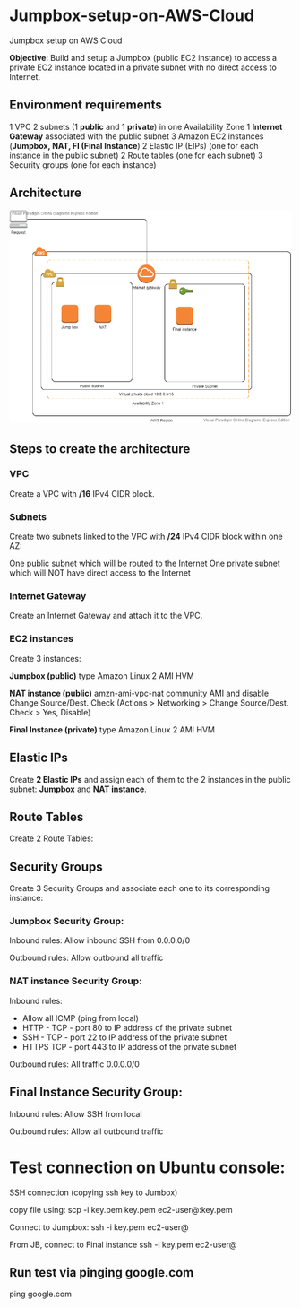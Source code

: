 # Jumpbox-setup-on-AWS-Cloud
Jumpbox setup on AWS Cloud

**Objective**: Build and setup a Jumpbox (public EC2 instance) to access a private EC2 instance located in a private subnet with no direct access to Internet.

## Environment requirements
1 VPC
2 subnets (1 **public** and 1 **private**) in one Availability Zone
1 **Internet Gateway** associated with the public subnet
3 Amazon EC2 instances (**Jumpbox, NAT, FI (Final Instance**)
2 Elastic IP (EIPs) (one for each instance in the public subnet)
2 Route tables (one for each subnet)
3 Security groups (one for each instance)

## Architecture

 ![Légende](Image1.png)

## Steps to create the architecture

### VPC
Create a VPC with **/16** IPv4 CIDR block.

### Subnets
Create two subnets linked to the VPC with **/24** IPv4 CIDR block within one AZ:

One public subnet which will be routed to the Internet
One private subnet which will NOT have direct access to the Internet

### Internet Gateway
Create an Internet Gateway and attach it to the VPC.

### EC2 instances

Create 3 instances:

**Jumpbox (public)** type Amazon Linux 2 AMI HVM

**NAT instance (public)** amzn-ami-vpc-nat community AMI and disable Change Source/Dest. Check (Actions > Networking > Change Source/Dest. Check > Yes, Disable)

**Final Instance (private)** type Amazon Linux 2 AMI HVM

## Elastic IPs

Create **2 Elastic IPs** and assign each of them to the 2 instances in the public subnet: **Jumpbox** and **NAT instance**.

## Route Tables

Create 2 Route Tables:

## Security Groups
Create 3 Security Groups and associate each one to its corresponding instance:

### Jumpbox Security Group:

Inbound rules:
Allow inbound SSH from 0.0.0.0/0

Outbound rules:
Allow outbound all traffic

### NAT instance Security Group:

Inbound rules:
* Allow all ICMP (ping from local)
* HTTP - TCP - port 80 to IP address of the private subnet
* SSH - TCP - port 22  to IP address of the private subnet
* HTTPS TCP - port 443  to IP address of the private subnet

Outbound rules:
All traffic 0.0.0.0/0

## Final Instance Security Group:

Inbound rules:
Allow SSH from local

Outbound rules:
Allow all outbound traffic

# Test connection on Ubuntu console:

SSH connection (copying ssh key to Jumbox)

copy file using:
scp -i key.pem key.pem ec2-user@<Jumbox IP>:key.pem

Connect to Jumpbox:
ssh -i key.pem ec2-user@<JumpBox IP>

From JB, connect to Final instance
ssh -i key.pem ec2-user@<FI IP>

## Run test via pinging google.com
ping google.com
